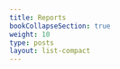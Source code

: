 ```yaml
---
title: Reports
bookCollapseSection: true
weight: 10
type: posts
layout: list-compact
---
```


<!-- Reports get loaded via Hugo module from the 'organisational' repo. Edit them there if needed. -->